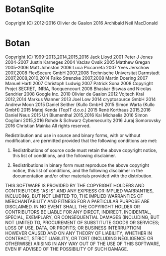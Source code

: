 # BotanSqlite

Copyright (C) 2012-2016 Olivier de Gaalon 
              2016 Archibald Neil MacDonald

# Botan

Copyright (C) 1999-2013,2014,2015,2016 Jack Lloyd
              2001 Peter J Jones
              2004-2007 Justin Karneges
              2004 Vaclav Ovsik
              2005 Matthew Gregan
              2005-2006 Matt Johnston
              2006 Luca Piccarreta
              2007 Yves Jerschow
              2007,2008 FlexSecure GmbH
              2007,2008 Technische Universitat Darmstadt
              2007,2008,2010,2014 Falko Strenzke
              2007,2008 Martin Doering
              2007 Manuel Hartl
              2007 Christoph Ludwig
              2007 Patrick Sona
              2008 Copyright Projet SECRET, INRIA, Rocquencourt
              2008 Bhaskar Biswas and Nicolas Sendrier
              2008 Google Inc.
              2010 Olivier de Gaalon
              2012 Vojtech Kral
              2012,2014 Markus Wanner
              2013 Joel Low
              2014 cryptosource GmbH
              2014 Andrew Moon
              2015 Daniel Seither (Kullo GmbH)
              2015 Simon Warta (Kullo GmbH)
              2015 Matej Kenda (TopIT d.o.o.)
              2015 René Korthaus
              2015,2016 Daniel Neus
              2015 Uri Blumenthal
              2015,2016 Kai Michaelis
              2016 Simon Cogliani
              2015,2016 Rohde & Schwarz Cybersecurity
              2016 Juraj Somorovsky
              2016 Christian Mainka
All rights reserved.

Redistribution and use in source and binary forms, with or without
modification, are permitted provided that the following conditions are met:

1. Redistributions of source code must retain the above copyright notice,
   this list of conditions, and the following disclaimer.

2. Redistributions in binary form must reproduce the above copyright
   notice, this list of conditions, and the following disclaimer in the
   documentation and/or other materials provided with the distribution.

THIS SOFTWARE IS PROVIDED BY THE COPYRIGHT HOLDERS AND CONTRIBUTORS "AS IS"
AND ANY EXPRESS OR IMPLIED WARRANTIES, INCLUDING, BUT NOT LIMITED TO, THE
IMPLIED WARRANTIES OF MERCHANTABILITY AND FITNESS FOR A PARTICULAR PURPOSE
ARE DISCLAIMED. IN NO EVENT SHALL THE COPYRIGHT HOLDER OR CONTRIBUTORS BE
LIABLE FOR ANY DIRECT, INDIRECT, INCIDENTAL, SPECIAL, EXEMPLARY, OR
CONSEQUENTIAL DAMAGES (INCLUDING, BUT NOT LIMITED TO, PROCUREMENT OF
SUBSTITUTE GOODS OR SERVICES; LOSS OF USE, DATA, OR PROFITS; OR BUSINESS
INTERRUPTION) HOWEVER CAUSED AND ON ANY THEORY OF LIABILITY, WHETHER IN
CONTRACT, STRICT LIABILITY, OR TORT (INCLUDING NEGLIGENCE OR OTHERWISE)
ARISING IN ANY WAY OUT OF THE USE OF THIS SOFTWARE, EVEN IF ADVISED OF THE
POSSIBILITY OF SUCH DAMAGE.

